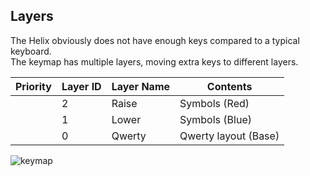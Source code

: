 
## Layers

The Helix obviously does not have enough keys compared to a typical keyboard.  
The keymap has multiple layers, moving extra keys to different layers.

|Priority|Layer ID|Layer Name|Contents|
| ---- | ---- | --- | --- |
||2|Raise|Symbols (Red)|
||1|Lower|Symbols (Blue)|
||0|Qwerty|Qwerty layout (Base)|



![keymap](https://i.pinimg.com/originals/ec/36/b2/ec36b2f124c2ca3c635e38c40f7305b0.png)

